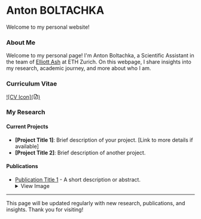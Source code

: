 # Anton BOLTACHKA

Welcome to my personal website!

### About Me

Welcome to my personal page! I'm Anton Boltachka, a Scientific Assistant in the team of [Elliott Ash](https://elliottash.com) at ETH Zurich. On this webpage, I share insights into my research, academic journey, and more about who I am.

### Curriculum Vitae

[![CV Icon](<svg xmlns="http://www.w3.org/2000/svg" aria-hidden="true" role="img" style="vertical-align:-0.125em;" width="1em" height="1em" preserveAspectRatio="xMidYMid meet" viewBox="0 0 24 24"><g fill="none" stroke="currentColor" stroke-linejoin="round" stroke-width="2"><path stroke-linecap="round" d="M4 4v16a2 2 0 0 0 2 2h12a2 2 0 0 0 2-2V8.342a2 2 0 0 0-.602-1.43l-4.44-4.342A2 2 0 0 0 13.56 2H6a2 2 0 0 0-2 2Zm5 9h6m-6 4h3"/><path d="M14 2v4a2 2 0 0 0 2 2h4"/></g></svg>)](link-to-your-cv)

### My Research

#### Current Projects

- **[Project Title 1]**: Brief description of your project. [Link to more details if available]
- **[Project Title 2]**: Brief description of another project.

#### Publications

- [Publication Title 1](link-to-publication) - A short description or abstract. 
  <details><summary>View Image</summary>
  ![Publication Image](link-to-publication-image.png)
  </details>

---

This page will be updated regularly with new research, publications, and insights. Thank you for visiting!
